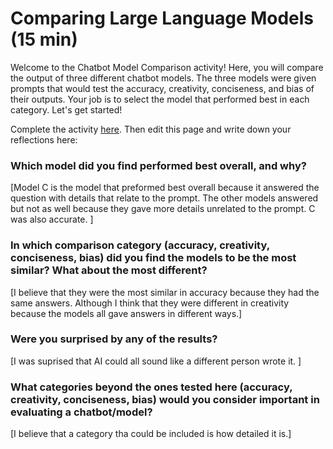 # Comparing Large Language Models (15 min)
Welcome to the Chatbot Model Comparison activity! Here, you will compare the output of three different chatbot models. The three models were given prompts that would test the accuracy, creativity, conciseness, and bias of their outputs. Your job is to select the model that performed best in each category. Let's get started!

Complete the activity [here](https://igfnaqfcyl-13589482-i.codehs.me/index.html).  Then edit this page and write down your reflections here:

### Which model did you find performed best overall, and why?
[Model C is the model that preformed best overall because it answered the question with details that relate to the prompt. The other models answered but not as well because they gave more details unrelated to the prompt. C was also accurate. ]

### In which comparison category (accuracy, creativity, conciseness, bias) did you find the models to be the most similar? What about the most different?
[I believe that they were the most similar in accuracy because they had the same answers. Although I think that they were different in creativity because the models all gave answers in different ways.]

### Were you surprised by any of the results?
[I was suprised that AI could all sound like a different person wrote it. ]

### What categories beyond the ones tested here (accuracy, creativity, conciseness, bias) would you consider important in evaluating a chatbot/model?
[I believe that a category tha could be included is how detailed it is.]
